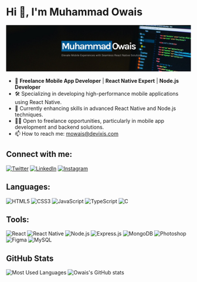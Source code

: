 # Hi 👋, I'm Muhammad Owais

![Banner Image](https://github.com/mowaisch/mowaisch/blob/main/assets/banner.jpeg?raw=true)

- 🚀 **Freelance Mobile App Developer** | **React Native Expert** | **Node.js Developer**
- 🛠️ Specializing in developing high-performance mobile applications using React Native.
- 🌱 Currently enhancing skills in advanced React Native and Node.js techniques.
- 👨‍💻 Open to freelance opportunities, particularly in mobile app development and backend solutions.
- 📫 How to reach me: [mowais@devixis.com](mailto:mowais@devixis.com)


## Connect with me:
[![Twitter](https://img.shields.io/badge/Twitter-%231DA1F2.svg?&style=for-the-badge&logo=twitter&logoColor=white)](https://twitter.com/yourprofile)
[![LinkedIn](https://img.shields.io/badge/LinkedIn-%230077B5.svg?&style=for-the-badge&logo=linkedin&logoColor=white)](https://www.linkedin.com/in/muhammad-owais-9200b9211/)
[![Instagram](https://img.shields.io/badge/Instagram-%23E4405F.svg?&style=for-the-badge&logo=instagram&logoColor=white)](https://instagram.com/yourprofile)

## Languages:
![HTML5](https://img.shields.io/badge/html5-%23E34F26.svg?style=for-the-badge&logo=html5&logoColor=white)
![CSS3](https://img.shields.io/badge/css3-%231572B6.svg?style=for-the-badge&logo=css3&logoColor=white)
![JavaScript](https://img.shields.io/badge/javascript-%23F7DF1E.svg?style=for-the-badge&logo=javascript&logoColor=black)
![TypeScript](https://img.shields.io/badge/typescript-%23007ACC.svg?style=for-the-badge&logo=typescript&logoColor=white)
![C](https://img.shields.io/badge/c-%2300599C.svg?style=for-the-badge&logo=c&logoColor=white)

## Tools:
![React](https://img.shields.io/badge/react-%2320232a.svg?style=for-the-badge&logo=react&logoColor=%2361DAFB)
![React Native](https://img.shields.io/badge/react%20native-%2320232a.svg?style=for-the-badge&logo=react&logoColor=%2361DAFB)
![Node.js](https://img.shields.io/badge/node.js-%2343853D.svg?style=for-the-badge&logo=node.js&logoColor=white)
![Express.js](https://img.shields.io/badge/express.js-%23404d59.svg?style=for-the-badge&logo=express&logoColor=%2361DAFB)
![MongoDB](https://img.shields.io/badge/MongoDB-%2347A248.svg?style=for-the-badge&logo=mongodb&logoColor=white)
![Photoshop](https://img.shields.io/badge/Adobe%20Photoshop-%2331A8FF.svg?style=for-the-badge&logo=adobephotoshop&logoColor=white)
![Figma](https://img.shields.io/badge/figma-%23F24E1E.svg?style=for-the-badge&logo=figma&logoColor=white)
![MySQL](https://img.shields.io/badge/mysql-%234479A1.svg?style=for-the-badge&logo=mysql&logoColor=white)

## GitHub Stats
![Most Used Languages](https://github-readme-stats.vercel.app/api/top-langs/?username=mowaisch&layout=compact&theme=radical)
![Owais's GitHub stats](https://github-readme-stats.vercel.app/api?username=mowaisch&show_icons=true&theme=radical)